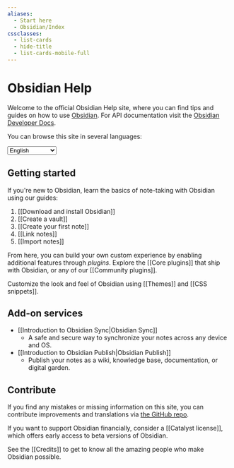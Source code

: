 ```yaml
---
aliases:
  - Start here
  - Obsidian/Index
cssclasses:
  - list-cards
  - hide-title
  - list-cards-mobile-full
---
```


# Obsidian Help

Welcome to the official Obsidian Help site, where you can find tips and guides on how to use [Obsidian](https://obsidian.md). For API documentation visit the [Obsidian Developer Docs](https://docs.obsidian.md/).

You can browse this site in several languages:

<select class="dropdown select-location">
<option value="">English</option>
<option value="https://publish.obsidian.md/help-ar">العربية</option>
<option value="https://publish.obsidian.md/help-da">Dansk</option>
<option value="https://publish.obsidian.md/help-es">Español</option>
<option value="https://publish.obsidian.md/help-fr">Français</option>
<option value="https://publish.obsidian.md/help-it">Italiano</option>
<option value="https://publish.obsidian.md/help-ja">日本語</option>
<option value="https://publish.obsidian.md/help-km">Phéasa Khmêr</option>
<option value="https://publish.obsidian.md/help-ko">한국어</option>
<option value="https://publish.obsidian.md/help-pt-br">Português</option>
<option value="https://publish.obsidian.md/help-ru">Русский</option>
<option value="https://publish.obsidian.md/help-vi">Tiếng Việt</option>
<option value="https://publish.obsidian.md/help-zh">中文</option>
</select>

## Getting started

If you're new to Obsidian, learn the basics of note-taking with Obsidian using our guides:

1. [[Download and install Obsidian]]
2. [[Create a vault]]
3. [[Create your first note]]
4. [[Link notes]]
5. [[Import notes]]

From here, you can build your own custom experience by enabling additional features through _plugins_. Explore the [[Core plugins]] that ship with Obsidian, or any of our [[Community plugins]].

Customize the look and feel of Obsidian using [[Themes]] and [[CSS snippets]].

## Add-on services

- [[Introduction to Obsidian Sync|Obsidian Sync]]
	- A safe and secure way to synchronize your notes across any device and OS.
- [[Introduction to Obsidian Publish|Obsidian Publish]]
	- Publish your notes as a wiki, knowledge base, documentation, or digital garden.

## Contribute

If you find any mistakes or missing information on this site, you can contribute improvements and translations via [the GitHub repo](https://github.com/obsidianmd/obsidian-docs/).

If you want to support Obsidian financially, consider a [[Catalyst license]], which offers early access to beta versions of Obsidian.

See the [[Credits]] to get to know all the amazing people who make Obsidian possible.
